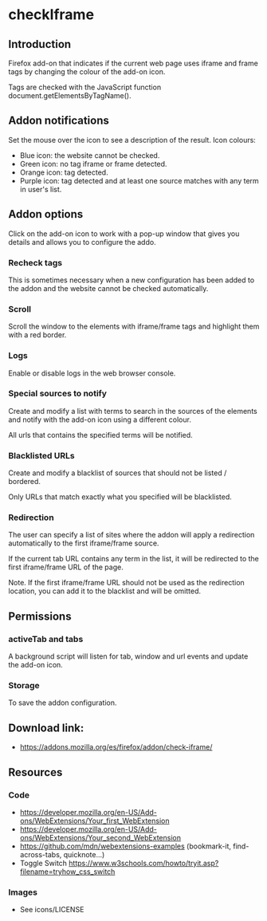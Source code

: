 # checkIframe

## Introduction

Firefox add-on that indicates if the current web page uses iframe and frame tags by changing the colour of the add-on icon.

Tags are checked with the JavaScript function document.getElementsByTagName().

## Addon notifications

Set the mouse over the icon to see a description of the result. Icon colours: 

- Blue icon: the website cannot be checked.
- Green icon: no tag iframe or frame detected.
- Orange icon: tag detected.
- Purple icon: tag detected and at least one source matches with any term in user's list.

## Addon options

Click on the add-on icon to work with a pop-up window that gives you details and allows you to configure the addo.

### Recheck tags 

This is sometimes necessary when a new configuration has been added to the addon and the website cannot be checked automatically.

### Scroll

Scroll the window to the elements with iframe/frame tags and highlight them with a red border.

### Logs

Enable or disable logs in the web browser console.

### Special sources to notify

Create and modify a list with terms to search in the sources of the elements and notify with the add-on icon using a different colour.

All urls that contains the specified terms will be notified.

### Blacklisted URLs

Create and modify a blacklist of sources that should not be listed / bordered.

Only URLs that match exactly what you specified will be blacklisted.

### Redirection

The user can specify a list of sites where the addon will apply a redirection automatically to the first iframe/frame source.

If the current tab URL contains any term in the list, it will be redirected to the first iframe/frame URL of the page.

Note. If the first iframe/frame URL should not be used as the redirection location, you can add it to the blacklist and will be omitted.

## Permissions

### activeTab and tabs

A background script will listen for tab, window and url events and update the add-on icon.

### Storage

To save the addon configuration.

## Download link:

- https://addons.mozilla.org/es/firefox/addon/check-iframe/

## Resources

### Code

- https://developer.mozilla.org/en-US/Add-ons/WebExtensions/Your_first_WebExtension
- https://developer.mozilla.org/en-US/Add-ons/WebExtensions/Your_second_WebExtension
- https://github.com/mdn/webextensions-examples (bookmark-it, find-across-tabs, quicknote...)
- Toggle Switch https://www.w3schools.com/howto/tryit.asp?filename=tryhow_css_switch

### Images

- See icons/LICENSE

